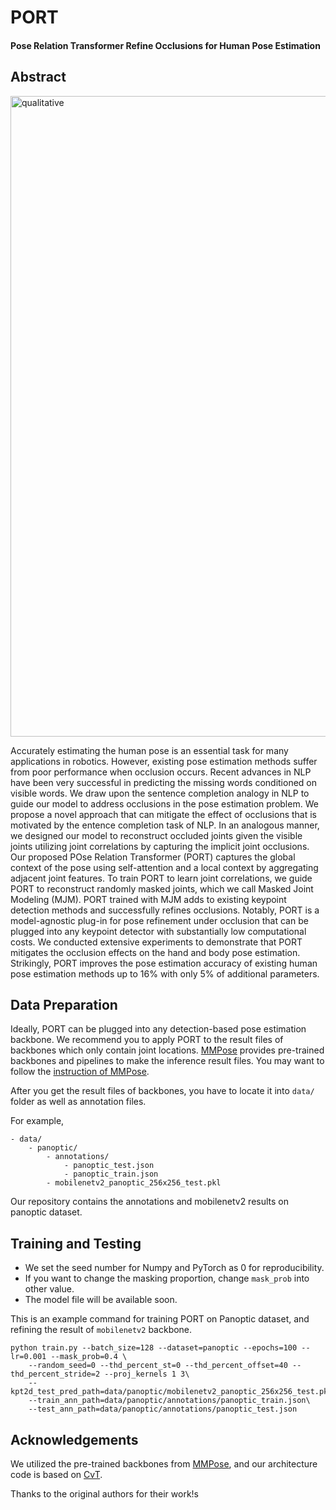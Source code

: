 # PORT
#### Pose Relation Transformer Refine Occlusions for Human Pose Estimation

## Abstract
<img width="1025" alt="qualitative" src="https://user-images.githubusercontent.com/37060326/194792799-9315b317-b0b3-4b99-9105-08d96727993a.png">


Accurately estimating the human pose is an essential
task for many applications in robotics. However, existing
pose estimation methods suffer from poor performance when
occlusion occurs. Recent advances in NLP have been very
successful in predicting the missing words conditioned on visible
words. We draw upon the sentence completion analogy in NLP
to guide our model to address occlusions in the pose estimation
problem. We propose a novel approach that can mitigate the
effect of occlusions that is motivated by the entence completion
task of NLP. In an analogous manner, we designed our model
to reconstruct occluded joints given the visible joints utilizing
joint correlations by capturing the implicit joint occlusions.
Our proposed POse Relation Transformer (PORT) captures the
global context of the pose using self-attention and a local context
by aggregating adjacent joint features. To train PORT to learn
joint correlations, we guide PORT to reconstruct randomly
masked joints, which we call Masked Joint Modeling (MJM).
PORT trained with MJM adds to existing keypoint detection
methods and successfully refines occlusions. Notably, PORT is a
model-agnostic plug-in for pose refinement under occlusion that
can be plugged into any keypoint detector with substantially
low computational costs. We conducted extensive experiments
to demonstrate that PORT mitigates the occlusion effects on the
hand and body pose estimation. Strikingly, PORT improves the
pose estimation accuracy of existing human pose estimation
methods up to 16% with only 5% of additional parameters.


## Data Preparation
Ideally, PORT can be plugged into any detection-based pose estimation backbone.
We recommend you to apply PORT to the result files of backbones which only contain joint locations.
[MMPose](https://mmpose.readthedocs.io/en/latest/) provides pre-trained backbones and pipelines to make the inference result files.
You may want to follow the [instruction of MMPose](https://mmpose.readthedocs.io/en/latest/get_started.html#inference-with-pre-trained-models).

After you get the result files of backbones, you have to locate it into `data/` folder as well as annotation files.

For example,

```
- data/
    - panoptic/
        - annotations/
            - panoptic_test.json
            - panoptic_train.json
        - mobilenetv2_panoptic_256x256_test.pkl
```
Our repository contains the annotations and mobilenetv2 results on panoptic dataset.

## Training and Testing
- We set the seed number for Numpy and PyTorch as 0 for reproducibility.
- If you want to change the masking proportion, change `mask_prob` into other value.
- The model file will be available soon.

This is an example command for training PORT on Panoptic dataset, and refining the result of `mobilenetv2` backbone.
```
python train.py --batch_size=128 --dataset=panoptic --epochs=100 --lr=0.001 --mask_prob=0.4 \
    --random_seed=0 --thd_percent_st=0 --thd_percent_offset=40 --thd_percent_stride=2 --proj_kernels 1 3\
    --kpt2d_test_pred_path=data/panoptic/mobilenetv2_panoptic_256x256_test.pkl\
    --train_ann_path=data/panoptic/annotations/panoptic_train.json\
    --test_ann_path=data/panoptic/annotations/panoptic_test.json
```

## Acknowledgements
We utilized the pre-trained backbones from [MMPose](https://mmpose.readthedocs.io/en/latest/), and our architecture code is based on [CvT](https://github.com/microsoft/CvT).

Thanks to the original authors for their work!s
